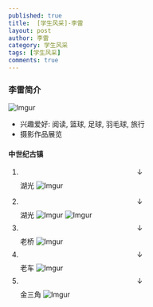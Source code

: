 ```yaml
---
published: true
title:  [学生风采]-李雷
layout: post
author: 李雷
category: 学生风采
tags: [学生风采]
comments: true 
---
```


### 李雷简介
![Imgur](https://i.imgur.com/vsemTob.jpg)
- 兴趣爱好: 阅读, 篮球, 足球, 羽毛球, 旅行
- 摄影作品展览
<!--more-->

#### 中世纪古镇 ####
1. $$\downarrow$$ 湖光
![Imgur](http://i.imgur.com/iv16nJa.jpg)
<!--more-->
2.  $$\downarrow$$ 湖光
![Imgur](http://i.imgur.com/NT1m8JQ.jpg)
	![Imgur](http://i.imgur.com/5G07Yk2.jpg)
3. $$\downarrow$$ 老桥 
![Imgur](http://i.imgur.com/xLOYMxF.jpg)
4. $$\downarrow$$ 老车
![Imgur](http://i.imgur.com/N4BjIYt.jpg)
5. $$\downarrow$$ 金三角 
![Imgur](http://i.imgur.com/OvezyVc.jpg)
